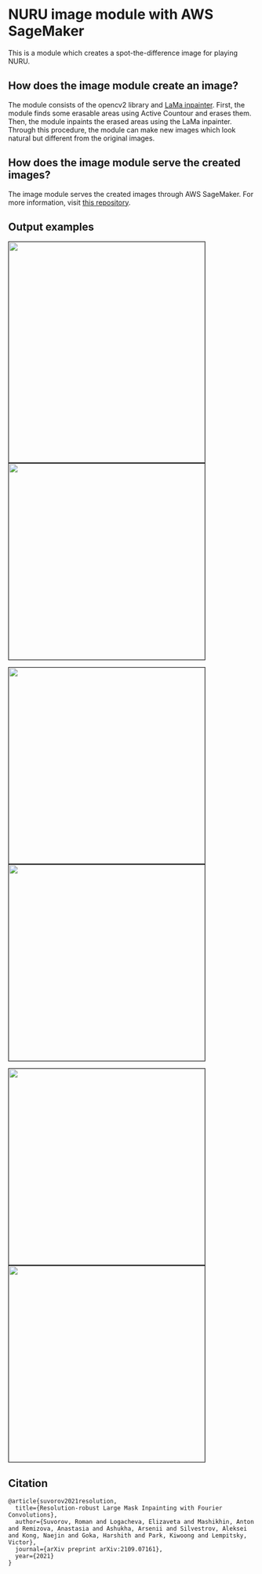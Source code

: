 # NURU image module with AWS SageMaker 

This is a module which creates a spot-the-difference image for playing NURU.

## How does the image module create an image?

The module consists of the opencv2 library and [LaMa inpainter](https://github.com/saic-mdal/lama). First, the module finds some erasable areas using Active Countour and erases them. Then, the module inpaints the erased areas using the LaMa inpainter. Through this procedure, the module can make new images which look natural but different from the original images.

## How does the image module serve the created images?

The image module serves the created images through AWS SageMaker. For more information, visit [this repository](https://github.com/aws-samples/amazon-sagemaker-custom-container).

## Output examples

<img src="https://user-images.githubusercontent.com/70506921/147038984-755488fd-b12e-4c10-aa85-e2612904bcb5.png" width="400" height="450" border="1" margin="5"/> <img src="https://user-images.githubusercontent.com/70506921/147038183-bd659c97-cfb3-4ffa-83b1-505c815f6cce.png" width="400" height="400"  border="1"/>

<img src="https://user-images.githubusercontent.com/70506921/147038991-c815c15d-ad5c-4ed6-ad3c-94dda244a98b.png" width="400" height="400" border="1" margin="5"/> <img src="https://user-images.githubusercontent.com/70506921/147038179-12375b8d-b5f7-4856-aa09-ae79100dbff1.png" width="400" height="400" border="1"/>

<img src="https://user-images.githubusercontent.com/70506921/147038995-a2e423ef-d06d-4077-90d2-87400a4bf76d.png" width="400" height="400" border="1" margin="5"/> <img src="https://user-images.githubusercontent.com/70506921/147038172-7e81d916-cb66-4a71-8b5e-118876738ec0.png" width="400" height="400" border="1"/>


## Citation
```
@article{suvorov2021resolution,
  title={Resolution-robust Large Mask Inpainting with Fourier Convolutions},
  author={Suvorov, Roman and Logacheva, Elizaveta and Mashikhin, Anton and Remizova, Anastasia and Ashukha, Arsenii and Silvestrov, Aleksei and Kong, Naejin and Goka, Harshith and Park, Kiwoong and Lempitsky, Victor},
  journal={arXiv preprint arXiv:2109.07161},
  year={2021}
}
```
